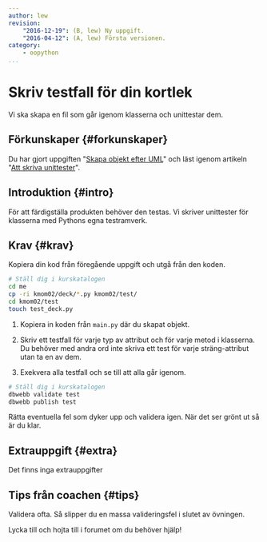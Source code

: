 ```yaml
---
author: lew
revision:
    "2016-12-19": (B, lew) Ny uppgift.
    "2016-04-12": (A, lew) Första versionen.
category:
    - oopython
...
```

Skriv testfall för din kortlek
===================================

Vi ska skapa en fil som går igenom klasserna och unittestar dem.

<!--more-->


Förkunskaper {#forkunskaper}
-----------------------

Du har gjort uppgiften "[Skapa objekt efter UML](uppgift/skapa-objekt-efter-uml)" och läst igenom artikeln "[Att skriva unittester](kunskap/att-skriva-unittester)".



Introduktion {#intro}
-----------------------

För att färdigställa produkten behöver den testas. Vi skriver unittester för klasserna med Pythons egna testramverk.



Krav {#krav}
-----------------------

Kopiera din kod från föregående uppgift och utgå från den koden.

```bash
# Ställ dig i kurskatalogen
cd me
cp -ri kmom02/deck/*.py kmom02/test/
cd kmom02/test
touch test_deck.py
```

1. Kopiera in koden från `main.py` där du skapat objekt.

2. Skriv ett testfall för varje typ av attribut och för varje metod i klasserna. Du behöver med andra ord inte skriva ett test för varje sträng-attribut utan ta en av dem.  

3. Exekvera alla testfall och se till att alla går igenom.

```bash
# Ställ dig i kurskatalogen
dbwebb validate test
dbwebb publish test
```

Rätta eventuella fel som dyker upp och validera igen. När det ser grönt ut så är du klar.



Extrauppgift {#extra}
-----------------------

Det finns inga extrauppgifter


Tips från coachen {#tips}
-----------------------

Validera ofta. Så slipper du en massa valideringsfel i slutet av övningen.

Lycka till och hojta till i forumet om du behöver hjälp!
